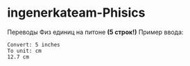 # ingenerkateam-Phisics
Переводы Физ единиц на питоне **(5 строк!)**
Пример ввода:

    Convert: 5 inches
    To unit: cm
    12.7 cm
